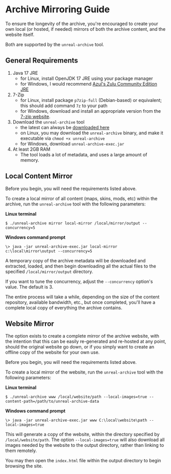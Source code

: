# Archive Mirroring Guide

To ensure the longevity of the archive, you're encouraged to create your own 
local (or hosted, if needed) mirrors of both the archive content, and the 
website itself.

Both are supported by the `unreal-archive` tool.

## General Requirements

1. Java 17 JRE
   - for Linux, install OpenJDK 17 JRE using your package manager
   - for Windows, I would recommend [Azul's Zulu Community Edition JRE](https://www.azul.com/downloads/?version=java-17-lts&os=windows&architecture=x86-64-bit&package=jre#download-openjdk)
2. 7-Zip
   - for Linux, install package `p7zip-full` (Debian-based) or equivalent; this should add command `7z` to your path
   - for Windows, download and install an appropriate version from the [7-zip website](https://www.7-zip.org/download.html).
3. Download the `unreal-archive` tool
   - the latest can always be [downloaded here](https://code.shrimpworks.za.net/artefacts/unreal-archive/latest/)
   - on Linux, you may download the `unreal-archive` binary, and make it executable via `chmod +x unreal-archive`
   - for Windows, download `unreal-archive-exec.jar`
4. At least 2GB RAM
   - The tool loads a lot of metadata, and uses a large amount of memory.

## Local Content Mirror

Before you begin, you will need the requirements listed above.

To create a local mirror of all content (maps, skins, mods, etc) within the
archive, run the `unreal-archive` tool with the following parameters:

**Linux terminal**
```
$ ./unreal-archive mirror local-mirror /local/mirror/output --concurrency=5
```

**Windows command prompt**
```
\> java -jar unreal-archive-exec.jar local-mirror c:\local\mirror\output --concurrency=5
```

A temporary copy of the archive metadata will be downloaded and extracted,
loaded, and then begin downloading all the actual files to the specified
`/local/mirror/output` directory.

If you want to tune the concurrency, adjust the `--concurrency` option's
value. The default is 3.

The entire process will take a while, depending on the size of the content
repository, available bandwidth, etc., but once completed, you'll have a
complete local copy of everything the archive contains.

## Website Mirror

The option exists to create a complete mirror of the archive website, with the
intention that this can be easily re-generated and re-hosted at any point,
should the original website go down, or if you simply want to create an offline
copy of the website for your own use.

Before you begin, you will need the requirements listed above.

To create a local mirror of the website, run the `unreal-archive` tool with the
following parameters:

**Linux terminal**
```
$ ./unreal-archive www /local/website/path --local-images=true --content-path=/path/to/unreal-archive-data
```

**Windows command prompt**
```
\> java -jar unreal-archive-exec.jar www C:\local\website\path --local-images=true 
```

This will generate a copy of the website, within the directory specified by
`/local/website/path`. The option `--local-images=true` will also download all
images needed by the website to the output directory, rather than linking to
them remotely.

You may then open the `index.html` file within the output directory to begin
browsing the site.
